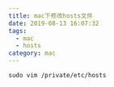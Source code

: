 ```yaml
---
title: mac下修改hosts文件
date: 2019-08-13 16:07:32
tags:
  - mac
  - hosts
category: mac
---
```


```vim
sudo vim /private/etc/hosts
```

